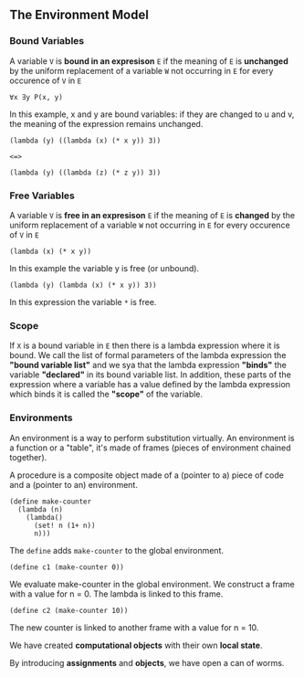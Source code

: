 ## The Environment Model

### Bound Variables

A variable `V` is **bound in an expresison** `E` if the meaning of `E` is **unchanged** by the uniform replacement of a variable `W`  not occurring in `E` for every occurence of `V` in `E`

    ∀x ∃y P(x, y)

In this example, x and y are bound variables: if they are changed to u and v, the meaning of the expression remains unchanged.

    (lambda (y) ((lambda (x) (* x y)) 3))

    <=>

    (lambda (y) ((lambda (z) (* z y)) 3))

### Free Variables

A variable `V` is **free in an expresison** `E` if the meaning of `E` is **changed** by the uniform replacement of a variable `W`  not occurring in `E` for every occurence of `V` in `E`

    (lambda (x) (* x y))

In this example the variable y is free (or unbound).

    (lambda (y) (lambda (x) (* x y)) 3))

In this expression the variable `*` is free.

### Scope

If `X` is a bound variable in `E` then there is a lambda expression where it is bound.  We call the list of formal parameters of the lambda expression the **"bound variable list"** and we sya that the lambda expression **"binds"** the variable **"declared"** in its bound variable list.  In addition, these parts of the expression where a variable has a value defined by the lambda expression which binds it is called the **"scope"** of the variable.

### Environments

An environment is a way to perform substitution virtually.  An environment is a function or a "table", it's made of frames (pieces of environment chained together).

A procedure is a composite object made of a (pointer to a) piece of code and a (pointer to an) environment.

    (define make-counter
      (lambda (n)
        (lambda()
          (set! n (1+ n))
          n)))

The `define` adds `make-counter` to the global environment.

    (define c1 (make-counter 0))

We evaluate make-counter in the global environment.  We construct a frame with a value for n = 0.  The lambda is linked to this frame.

    (define c2 (make-counter 10))

The new counter is linked to another frame with a value for n = 10.

We have created **computational objects** with their own **local state**.

By introducing **assignments** and **objects**, we have open a can of worms.